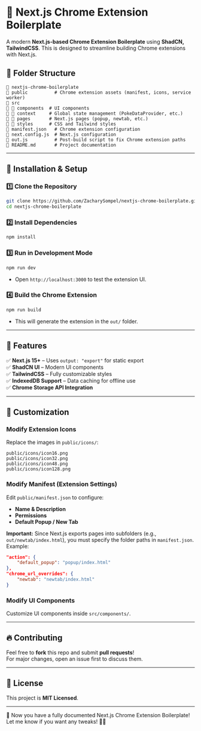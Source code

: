 # 🚀 Next.js Chrome Extension Boilerplate

A modern **Next.js-based Chrome Extension Boilerplate** using **ShadCN, TailwindCSS**. This is designed to streamline building Chrome extensions with Next.js.

## 💂️ Folder Structure
```
💚 nextjs-chrome-boilerplate
📂 public          # Chrome extension assets (manifest, icons, service worker)
📂 src
📌 📂 components  # UI components
📌 📂 context     # Global state management (PokeDataProvider, etc.)
📌 📂 pages       # Next.js pages (popup, newtab, etc.)
📌 📂 styles      # CSS and Tailwind styles
📝 manifest.json   # Chrome extension configuration
📝 next.config.js  # Next.js configuration
📝 out.js          # Post-build script to fix Chrome extension paths
📝 README.md       # Project documentation
```

---

## 🚀 Installation & Setup
### **1️⃣ Clone the Repository**
```sh
git clone https://github.com/ZacharySompel/nextjs-chrome-boilerplate.git
cd nextjs-chrome-boilerplate
```

### **2️⃣ Install Dependencies**
```sh
npm install
```

### **3️⃣ Run in Development Mode**
```sh
npm run dev
```
- Open `http://localhost:3000` to test the extension UI.

### **4️⃣ Build the Chrome Extension**
```sh
npm run build
```
- This will generate the extension in the `out/` folder.

---

## 🌟 Features
✅ **Next.js 15+** – Uses `output: "export"` for static export  
✅ **ShadCN UI** – Modern UI components  
✅ **TailwindCSS** – Fully customizable styles  
✅ **IndexedDB Support** – Data caching for offline use  
✅ **Chrome Storage API Integration**  

---

## 🎨 Customization
### **Modify Extension Icons**
Replace the images in `public/icons/`:
```
public/icons/icon16.png
public/icons/icon32.png
public/icons/icon48.png
public/icons/icon128.png
```

### **Modify Manifest (Extension Settings)**
Edit `public/manifest.json` to configure:
- **Name & Description**
- **Permissions**
- **Default Popup / New Tab**

**Important:** Since Next.js exports pages into subfolders (e.g., `out/newtab/index.html`), you must specify the folder paths in `manifest.json`. Example:
```json
"action": {
    "default_popup": "popup/index.html"
},
"chrome_url_overrides": {
    "newtab": "newtab/index.html"
}
```

### **Modify UI Components**
Customize UI components inside `src/components/`.

---

## 🔥 Contributing
Feel free to **fork** this repo and submit **pull requests**!  
For major changes, open an issue first to discuss them.

---

## 🐜 License
This project is **MIT Licensed**.

---

🚀 Now you have a fully documented Next.js Chrome Extension Boilerplate! Let me know if you want any tweaks! 🚀🔥
